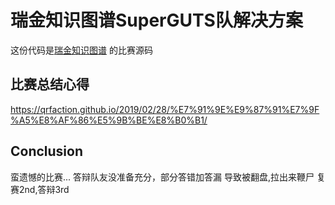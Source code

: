 # 瑞金知识图谱SuperGUTS队解决方案
 这份代码是[瑞金知识图谱](https://tianchi.aliyun.com/competition/entrance/231687/rankingList) 的比赛源码

## 比赛总结心得
https://qrfaction.github.io/2019/02/28/%E7%91%9E%E9%87%91%E7%9F%A5%E8%AF%86%E5%9B%BE%E8%B0%B1/

## Conclusion
蛮遗憾的比赛...
答辩队友没准备充分，部分答错加答漏
导致被翻盘,拉出来鞭尸
复赛2nd,答辩3rd



